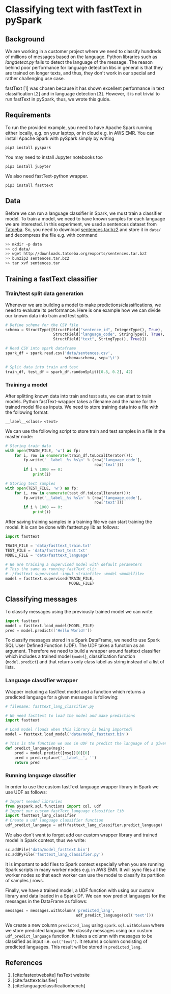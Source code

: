 # Classifying text with fastText in pySpark

## Background
We are working in a customer project where we need to classify hundreds of millions of messages based on the language. Python libraries such as *langdetect.py* fails to detect the language of the message. The reason behind poor performance for language detection libs in general is that they are trained on longer texts, and thus, they don't work in our special and rather challenging use case.

fastText [1] was chosen because it has shown excellent performance in text classification [2] and in language detection [3]. However, it is not trivial to run fastText in pySpark, thus, we wrote this guide.

## Requirements
To run the provided example, you need to have Apache Spark running either locally, e.g. on your laptop, or in cloud e.g. in AWS EMR. You can install Apache Spark with pySpark simply by writing

```
pip3 install pyspark
```
You may need to install Jupyter notebooks too
```
pip3 install jupyter
```
We also need fastText-python wrapper.
```
pip3 install fasttext
```


## Data

Before we can run a language classifier in Spark, we must train a classifier model. To train a model, we need to have known samples for each language we are interested. In this experiment, we used a sentences dataset from [Tatoeba](https://tatoeba.org/eng/downloads). So, you need to download [sentences.tar.bz2](http://downloads.tatoeba.org/exports/sentences.tar.bz2) and store it in `data/` and decompress the file e.g. with command

```bash
>> mkdir -p data
>> cd data/
>> wget http://downloads.tatoeba.org/exports/sentences.tar.bz2
>> bunzip2 sentences.tar.bz2
>> tar xvf sentences.tar
```

## Training a fastText classifier
### Train/test split data generation
Whenever we are building a model to make predictions/classifications, we need to evaluate its performance. Here is one example how we can divide our known data into train and test splits.

```py
# Define schema for the CSV file
schema = StructType([StructField("sentence_id", IntegerType(), True),
                     StructField("language_code", StringType(), True),
                     StructField("text", StringType(), True)])

# Read CSV into spark dataframe
spark_df = spark.read.csv('data/sentences.csv',
                          schema=schema, sep='\t')

# Split data into train and test
train_df, test_df = spark_df.randomSplit([0.8, 0.2], 42)
```

### Training a model
After splitting known data into train and test sets, we can start to train models. Python fastText-wrapper takes a filename and the name for the trained model file as inputs. We need to store training data into a file with the following format:

```
__label__<class> <text>
```

We can use the following script to store train and test samples in a file in the master node:

```py
# Storing train data
with open(TRAIN_FILE, 'w') as fp:
    for i, row in enumerate(train_df.toLocalIterator()):
        fp.write('__label__%s %s\n' % (row['language_code'],
                                       row['text']))
        if i % 1000 == 0:
            print(i)

# Storing test samples
with open(TEST_FILE, 'w') as fp:
    for i, row in enumerate(test_df.toLocalIterator()):
        fp.write('__label__%s %s\n' % (row['language_code'],
                                       row['text']))
        if i % 1000 == 0:
            print(i)
```

After saving training samples in a training file we can start training the model. It is can be done with fasttext.py lib as follows:

```py
import fasttext

TRAIN_FILE = 'data/fasttext_train.txt'
TEST_FILE = 'data/fasttext_test.txt'
MODEL_FILE = 'data/fasttext_language'

# We are training a supervised model with default parameters
# This the same as running fastText cli:
# ./fasttext supervised -input <trainfile> -model <modelfile>
model = fasttext.supervised(TRAIN_FILE,
                            MODEL_FILE)
```

## Classifying messages
To classify messages using the previously trained model we can write:
```py
import fasttext
model = fasttext.load_model(MODEL_FILE)
pred = model.predict(['Hello World!'])
```

To classify messages stored in a Spark DataFrame, we need to use Spark SQL User Defined Function (UDF). The UDF takes a function as an argument. Therefore we need to build a wrapper around fasttext classifier which includes a trained model (`model`), classification function (`model.predict`) and that returns only class label as string instead of a list of lists.

### Language classifier wrapper
Wrapper including a fastText model and a function which returns a predicted language for a given messages is following:

```py
# filename: fasttext_lang_classifier.py

# We need fasttext to load the model and make predictions
import fasttext

# Load model (loads when this library is being imported)
model = fasttext.load_model('data/model_fasttext.bin')

# This is the function we use in UDF to predict the language of a given msg
def predict_language(msg):
    pred = model.predict([msg])[0][0]
    pred = pred.replace('__label__', '')
    return pred
```

### Running language classifier
In order to use the custom fastText language wrapper library in Spark we use UDF as follows:

```py
# Import needed libraries
from pyspark.sql.functions import col, udf
# Import our custom fastText language classifier lib
import fasttext_lang_classifier
# Create a udf language classifier function
udf_predict_language = udf(fasttext_lang_classifier.predict_language)
```

We also don't want to forgot add our custom wrapper library and trained model in Spark context, thus we write:

```py
sc.addFile('data/model_fasttext.bin')
sc.addPyFile('fasttext_lang_classifier.py')
```
It is important to add files to Spark context especially when you are running Spark scripts in many worker nodes e.g. in AWS EMR. It will sync files all the worker nodes so that each worker can use the model to classify its partition of samples / rows.

Finally, we have a trained model, a UDF function with using our custom library and data loaded in a Spark DF. We can now predict languages for the messages in the DataFrame as follows:

```py
messages = messages.withColumn('predicted_lang',
                               udf_predict_language(col('text')))
```
We create a new column `predicted_lang` using `spark.sql.withColumn` where we store predicted language. We classify messages using our custom `udf_predict_language` function. It takes a column with messages to be classified as input i.e. `col('text')`. It returns a column consisting of predicted languages. This result will be stored in `predicted_lang`.

## References
1. [cite:fastextwebsite] fasText website
2. [cite:fasttextclasifier]
3. [cite:languageclassificationbench]
